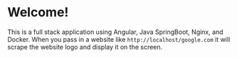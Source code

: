 # Welcome!

This is a full stack application using Angular, Java SpringBoot, Nginx, and Docker. When you pass in a website like `http://localhost/google.com` it will scrape the website logo and display it on the screen.
